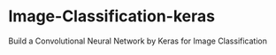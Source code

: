 # Image-Classification-keras
Build a Convolutional Neural Network by Keras for Image Classification
